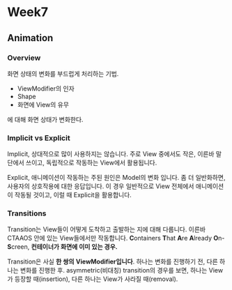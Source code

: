# Week7

## Animation

### Overview

화면 상태의 변화를 부드럽게 처리하는 기법.

- ViewModifier의 인자
- Shape
- 화면에 View의 유무

에 대해 화면 상태가 변화한다.

### Implicit vs Explicit

Implicit,
상대적으로 많이 사용하지는 않습니다.
주로 View 중에서도 작은, 이른바 말단에서 쓰이고, 독립적으로 작동하는 View에서 활용됩니다.

Explicit,
애니메이션이 작동하는 주된 원인은 Model의 변화 입니다.
좀 더 일반화하면, 사용자의 상호작용에 대한 응답입니다.
이 경우 일반적으로 View 전체에서 애니메이션이 작동될 것이고, 이럴 때 Explicit을 활용합니다.

### Transitions

Transition는 View들이 어떻게 도착하고 출발하는 지에 대해 다룹니다.
이른바 CTAAOS 안에 있는 View들에서만 작동합니다.
**C**ontainers **T**hat **A**re **A**lready **O**n-**S**creen, **컨테이너가 화면에 이미 있는 경우.**

Transition은 사실 **한 쌍의** **ViewModifier입니다**.
하나는 변화를 진행하기 전, 다른 하나는 변화를 진행한 후.
asymmetric(비대칭) transition의 경우를 보면, 
하나는 View가 등장할 때(insertion), 
다른 하나는 View가 사라질 때(removal).
